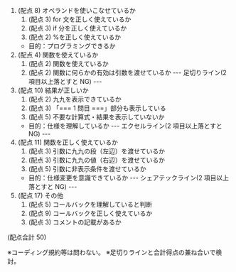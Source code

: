 1. (配点 8) オペランドを使いこなせているか
   1. (配点 3) for 文を正しく使えているか
   2. (配点 3) if 分を正しく使えているか
   3. (配点 2) %を正しく使えているか
   - 目的：プログラミングできるか
2. (配点 4) 関数を使えているか
   1. (配点 2) 関数を使えているか
   2. (配点 2) 関数に何らかの有効は引数を渡せているか
      --- 足切りライン(2 項目以上落とすと NG) ---
3. (配点 10) 結果が正しいか
   1. (配点 2) 九九を表示できているか
   2. (配点 3) 「=== 1 問目 ===」部分も表示している
   3. (配点 5) 不要な計算式・結果を表示していないか
   - 目的：仕様を理解しているか
     --- エクセルライン(2 項目以上落とすと NG) ---
4. (配点 11) 関数を正しく使えているか
   1. (配点 3) 引数に九九の段（左辺）を渡せているか
   2. (配点 3) 引数に九九の値（右辺）を渡せているか
   3. (配点 5) 引数に非表示条件を渡せているか
   - 目的：仕様変更を意識できているか
     --- シェアテックライン(2 項目以上落とすと NG) ---
5. (配点 17) その他
   1. (配点 5) コールバックを理解していると判断
   1. (配点 9) コールバックを正しく使えているか
   1. (配点 3) コメントの記載があるか

(配点合計 50)

※コーディング規約等は問わない。
※足切りラインと合計得点の兼ね合いで検討。
